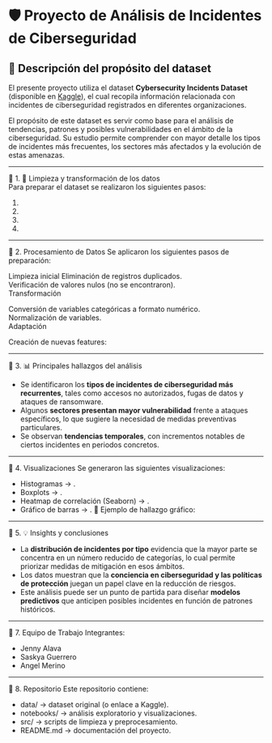# 🛡️ Proyecto de Análisis de Incidentes de Ciberseguridad  

## 📌 Descripción del propósito del dataset  
El presente proyecto utiliza el dataset **Cybersecurity Incidents Dataset** (disponible en [Kaggle](https://www.kaggle.com/datasets/huzpsb/cybersecurity-incidents-dataset)), el cual recopila información relacionada con incidentes de ciberseguridad registrados en diferentes organizaciones.  

El propósito de este dataset es servir como base para el análisis de tendencias, patrones y posibles vulnerabilidades en el ámbito de la ciberseguridad. Su estudio permite comprender con mayor detalle los tipos de incidentes más frecuentes, los sectores más afectados y la evolución de estas amenazas.  

---

🔹 1. 🔧 Limpieza y transformación de los datos  
Para preparar el dataset se realizaron los siguientes pasos:  

1.  
2.   
3.  
4.  

---

🔹 2. Procesamiento de Datos
Se aplicaron los siguientes pasos de preparación:

Limpieza inicial
  Eliminación de registros duplicados.  
  Verificación de valores nulos (no se encontraron).  
  Transformación  

Conversión de variables categóricas a formato numérico.  
  Normalización de variables.  
  Adaptación

Creación de nuevas features:

---

🔹 3. 📊 Principales hallazgos del análisis  
- Se identificaron los **tipos de incidentes de ciberseguridad más recurrentes**, tales como accesos no autorizados, fugas de datos y ataques de ransomware.  
- Algunos **sectores presentan mayor vulnerabilidad** frente a ataques específicos, lo que sugiere la necesidad de medidas preventivas particulares.  
- Se observan **tendencias temporales**, con incrementos notables de ciertos incidentes en periodos concretos.  

---

🔹 4. Visualizaciones
Se generaron las siguientes visualizaciones:
  - Histogramas → .
  - Boxplots → .
  - Heatmap de correlación (Seaborn) → .
  - Gráfico de barras → .
📌 Ejemplo de hallazgo gráfico:

---

🔹 5. 💡 Insights y conclusiones  
- La **distribución de incidentes por tipo** evidencia que la mayor parte se concentra en un número reducido de categorías, lo cual permite priorizar medidas de mitigación en esos ámbitos.  
- Los datos muestran que la **conciencia en ciberseguridad y las políticas de protección** juegan un papel clave en la reducción de riesgos.  
- Este análisis puede ser un punto de partida para diseñar **modelos predictivos** que anticipen posibles incidentes en función de patrones históricos.  

---

🔹 7. Equipo de Trabajo
Integrantes:
* Jenny Alava
* Saskya Guerrero
* Angel Merino

---

🔹 8. Repositorio
Este repositorio contiene:
- data/ → dataset original (o enlace a Kaggle).
- notebooks/ → análisis exploratorio y visualizaciones.
- src/ → scripts de limpieza y preprocesamiento.
- README.md → documentación del proyecto.
